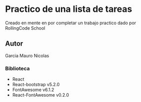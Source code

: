 # Practico de una lista de tareas

Creado en mente en por completar un trabajo practico dado por RollingCode School

## Autor

Garcia Mauro Nicolas

### Biblioteca
- React
- React-bootstrap v5.2.0
- FontAwesome v6.1.2
- React-FontAwesome v0.2.0


